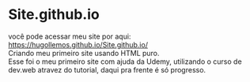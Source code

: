 # Site.github.io
você pode acessar meu site por aqui: https://hugollemos.github.io/Site.github.io/<br>
Criando meu primeiro site usando HTML puro.<br>
Esse foi o meu primeiro site com ajuda da Udemy, utilizando o curso de dev.web atravez do tutorial, daqui pra frente é só progresso.
